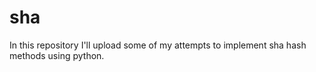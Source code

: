 # sha

In this repository I'll upload some of my attempts to implement sha hash methods using python.
